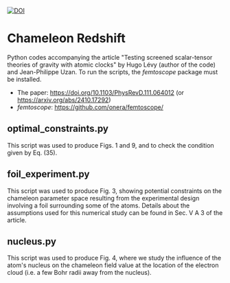 [![DOI](https://zenodo.org/badge/DOI/10.5281/zenodo.14846920.svg)](https://doi.org/10.5281/zenodo.14846920)

# Chameleon Redshift
Python codes accompanying the article "Testing screened scalar-tensor theories of gravity with atomic clocks" by Hugo Lévy (author of the code) and Jean-Philippe Uzan. To run the scripts, the *femtoscope* package must be installed.
- The paper: https://doi.org/10.1103/PhysRevD.111.064012 (or https://arxiv.org/abs/2410.17292)
- *femtoscope*: https://github.com/onera/femtoscope/

## optimal_constraints.py
This script was used to produce Figs. 1 and 9, and to check the condition given by Eq. (35).

## foil_experiment.py
This script was used to produce Fig. 3, showing potential constraints on the chameleon parameter space resulting from the experimental design involving a foil surrounding some of the atoms. Details about the assumptions used for this numerical study can be found in Sec. V A 3 of the article.

## nucleus.py
This script was used to produce Fig. 4, where we study the influence of the atom's nucleus on the chameleon field value at the location of the electron cloud (i.e. a few Bohr radii away from the nucleus).
